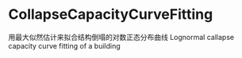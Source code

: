 # CollapseCapacityCurveFitting
用最大似然估计来拟合结构倒塌的对数正态分布曲线
Lognormal callapse capacity curve fitting of a building
